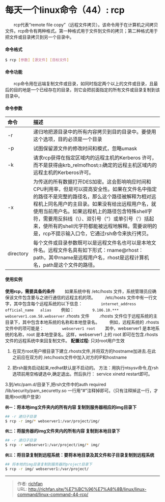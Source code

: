# 每天一个linux命令（44）: rcp

　　rcp代表“remote file copy”（远程文件拷贝）。该命令用于在计算机之间拷贝文件。rcp命令有两种格式。第一种格式用于文件到文件的拷贝；第二种格式用于把文件或目录拷贝到另一个目录中。
<!--more -->
#### 命令格式
```bash
$ rcp [参数] [源文件] [目标文件]
```
#### 命令功能
　　rcp命令用在远端复制文件或目录，如同时指定两个以上的文件或目录，且最后的目的地是一个已经存在的目录，则它会把前面指定的所有文件或目录复制到该目录中。
#### 命令参数
| 命令 | 描述     |
| :------------- | :------------- |
| -r | 递归地把源目录中的所有内容拷贝到目的目录中。要使用这个选项，目的必须是一个目录 |
| -p | 试图保留源文件的修改时间和模式，忽略umask |
| -k | 请求rcp获得在指定区域内的远程主机的Kerberos 许可，而不是获得由krb_relmofhost⑶确定的远程主机区域内的远程主机的Kerberos许可。 |
| -x | 为传送的所有数据打开DES加密。这会影响响应时间和CPU利用率，但是可以提高安全性。如果在文件名中指定的路径不是完整的路径名，那么这个路径被解释为相对远程机上同名用户的主目录。如果没有给出远程用户名，就使用当前用户名。如果远程机上的路径包含特殊shell字符，需要用反斜线（\\）、双引号（”）或单引号（’）括起来，使所有的shell元字符都能被远程地解释。需要说明的是，rcp不提示输入口令，它通过rsh命令来执行拷贝。 |
| directory | 每个文件或目录参数既可以是远程文件名也可以是本地文件名。远程文件名具有如下形式：rname@rhost：path，其中rname是远程用户名，rhost是远程计算机名，path是这个文件的路径。 |

#### 使用实例
**使用rcp，需要具备的条件**
　　如果系统中有 /etc/hosts 文件，系统管理员应确保该文件包含要与之进行通信的远程主机的项。
　　/etc/hosts 文件中有一行文字，其中包含每个远程系统的以下信息：
　　　　`internet_address   official_name   alias`
　　例如：
　　　　`9.186.10.***  webserver1.com.58.webserver`
.rhosts 文件
　　.rhosts 文件位于远程系统的主目录下，其中包含本地系统的名称和本地登录名。
　　例如，远程系统的 .rhosts 文件中的项可能是：
　　　　`webserver1 root`
　　其中，webserver1 是本地系统的名称，root 是本地登录名。这样，webserver1 上的 root 即可在包含.rhosts 文件的远程系统中来回复制文件。
**配置过程:**
只对root用户生效
1. 在双方root用户根目录下建立.rhosts文件,并将双方的hostname加进去.在此之前应在双方的 /etc/hosts文件中加入对方的IP和hostname

2. 把rsh服务启动起来,redhat默认是不启动的。
方法：用执行ntsysv命令,在rsh选项前用空格键选中,确定退出。然后执行：
service xinetd restart即可。

3.到/etc/pam.d/目录下,把rsh文件中的auth required /lib/security/pam_securetty.so
一行用“#”注释掉即可。（只有注释掉这一行，才能用root用户登录）

**`例一`：将本地img文件夹内的所有内容 复制到服务器相应的img目录下**
```bash
## -r 递归子目录
$ rcp -r img/* webserver1:/var/project/img/
```
**`例二`：将服务器的img文件夹内的所有内容 复制到本地目录下**
```bash
## -r 递归子目录
$ rcp -r webserver1:/var/project/img/* img/
```
**`例三`：将目录复制到远程系统：要将本地目录及其文件和子目录复制到远程系统**
```bash
## 将本地的img目录复制到服务器的project目录下
$ rcp -r img/ webserver1:/var/project/
```


---

> 作者: [richfan](https://richfan.site/)  
> URL: http://richfan.site/%E7%BC%96%E7%A8%8B/linux/linux-command/linux-command-44-rcp/  

